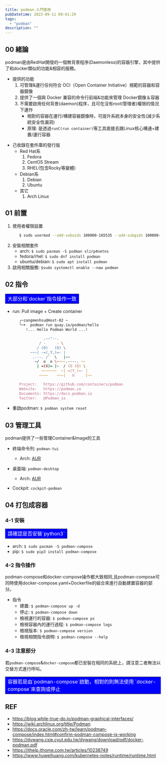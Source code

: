 ```yaml
---
title: podman-入門使用
pubDatetime: 2023-09-11 09:41:29
tags:
  - "podman"
description: ""
---
```


## 00 緒論

podman是由RedHat開發的一個無背景程序(Daemonless)的容器引擎，其中提供了和docker類似的功能&相容的服務。

- 提供的功能
  1. 可管理&運行任何符合 OCI（Open Container Initiative）規範的容器和容器鏡像
  2. 提供了一個與 Docker 兼容的命令行前端&功能來管理 Docker鏡像＆容器
  3. 不需要啟用任何背景(daemon)程序，且可在沒有root(管理者)權限的情況下運作
     - 相對的容器在運行/構建容器鏡像時，可提升系統本身的安全性(減少系統安全性漏洞)
     - 原理: 是透過`runC(run container)`等工具直接去跟Linux核心構通+建置/運行容器

<!--more-->

- 己收錄在套件庫的發行版
  - Red Hat系
    1. Fedora
    2. CentOS Stream
    3. RHEL(包含Rocky等變體)
  - Debian系
    1. Debian
    2. Ubuntu
  - 其它
    1. Arch Linux

## 01 前置

1. 使用者權限設置
   ```zsh
      $ sudo usermod --add-subuids 100000-165535 --add-subgids 100000-165535 [username]
   ```
2. 安裝相關套件
   - arch: `$ sudo pacman -S podman slirp4netns`
   - fedora/rhel: `$ sudo dnf install podman`
   - ubuntu/debian: `$ sudo apt install podman`
3. 啟用相關服務: `$sudo systemctl enable --now podman`

## 02 指令

<table><tr><td bgcolor=0000FF>
  <font color="white">大部分和`docker`指令操作一致</font>
</td></tr></table>

- run: Pull image + Create container

  ```zsh
     ╭─zangmenhsu@Host-02 ~
     ╰─➤  podman run quay.io/podman/hello
        !... Hello Podman World ...!

                .--"--.
              / -     - \
             / (O)   (O) \
          ~~~| -=(,Y,)=- |
           .---. /`  \   |~~
            ~/  o  o \~~~~.----. ~~
             | =(X)= |~  / (O (O) \
               ~~~~~~~  ~| =(Y_)=- |
              ~~~~    ~~~|   U     |~~

     Project:   https://github.com/containers/podman
     Website:   https://podman.io
     Documents: https://docs.podman.io
     Twitter:   @Podman_io
  ```

- 重啟podman: `$ podman system reset`

## 03 管理工具

podman提供了一些管理Container&Image的工具

- 終端命令列: `podman-tui`

  - Arch: [AUR](https://aur.archlinux.org/packages/podman-tui)

- 桌面端: `podman-desktop`

  - Arch: [AUR](https://aur.archlinux.org/packages/podman-desktop)

- Cockpit: `cockpit-podman`

## 04 打包成容器

### 4-1 安裝

<table><tr><td bgcolor=0000FF>
   <font color=white> 請確認是否安裝`python3` </font>
</td></tr></table>

- arch: `$ sudo pacman -S podman-compose`
- pip: `$ sudo pip3 install podman-compose`

### 4-2 指令操作

podman-compose和docker-compose操作都大致相同,且podman-compose可同時使用docker-compose.yaml+Dockerfile的組合來進行自動建置容器的部分。

- 指令
  - 建置: `$ podman-compose up -d`
  - 停止: `$ podman-compose down`
  - 檢視運行的容器: `$ podman-compose ps`
  - 檢視容器內的運行過程: `$ podman-compose logs`
  - 檢視版本: `$ podman-compose version`
  - 檢視相關指令說明: `$ podman-compose --help`

### 4-3 注意部分

若`podman-compose`&`docker-compose`都已安裝在相同的系統上，請注意二者無法以交替方式進行呼叫。

  <table><tr><td bgcolor=0000FF>
   <font color=white> 容器若是由`podman-compose`啟動，相對的則無法使用 `docker-compose`來查詢或停止</font>
  </td></tr></table>


## REF

- https://blog.while-true-do.io/podman-graphical-interfaces/
- https://wiki.archlinux.org/title/Podman
- https://docs.oracle.com/zh-tw/learn/podman-compose/index.html#confirm-podman-compose-is-working
- https://dywang.csie.cyut.edu.tw/dywang/download/pdf/docker-podman.pdf
- https://ithelp.ithome.com.tw/articles/10238749
- https://www.huweihuang.com/kubernetes-notes/runtime/runtime.html
